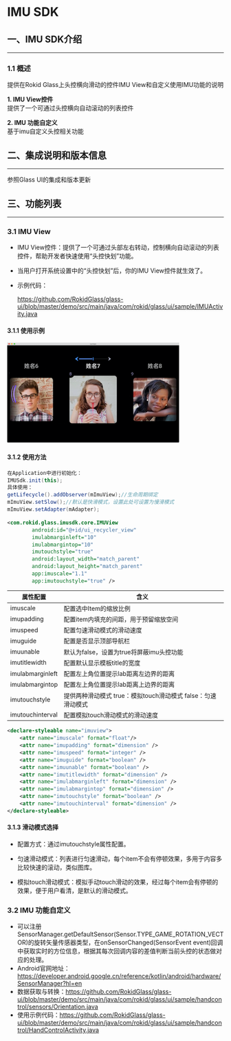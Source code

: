 # IMU SDK



## 一、IMU SDK介绍
---
### 1.1 概述
提供在Rokid Glass上头控横向滑动的控件IMU View和自定义使用IMU功能的说明  

**1. IMU View控件**   
提供了一个可通过头控横向自动滚动的列表控件

**2. IMU 功能自定义**   
基于imu自定义头控相关功能

## 二、集成说明和版本信息
---
参照Glass UI的集成和版本更新



## 三、功能列表
---

### 3.1 IMU View

* IMU View控件：提供了一个可通过头部左右转动，控制横向自动滚动的列表控件，帮助开发者快速使用“头控快划”功能。

* 当用户打开系统设置中的“头控快划”后，你的IMU View控件就生效了。

* 示例代码：

  https://github.com/RokidGlass/glass-ui/blob/master/demo/src/main/java/com/rokid/glass/ui/sample/IMUActivity.java

#### 3.1.1 使用示例

<img width="400" src="images/imuview_simple.png">

#### 3.1.2 使用方法



```java
在Application中进行初始化：
IMUSdk.init(this);
具体使用：
getLifecycle().addObserver(mImuView);//生命周期绑定
mImuView.setSlow();//默认是快滑模式，设置此处可设置为慢滑模式
mImuView.setAdapter(mAdapter);
```

``` xml
<com.rokid.glass.imusdk.core.IMUView
        android:id="@+id/ui_recycler_view"
        imulabmarginleft="10"
        imulabmargintop="10"
        imutouchstyle="true"
        android:layout_width="match_parent"
        android:layout_height="match_parent"
        app:imuscale="1.1"
        app:imutouchstyle="true" />

```

|属性配置|含义|
|---|---|
|imuscale|配置选中Item的缩放比例|
|imupadding|配置item内填充的间距，用于预留缩放空间|
|imuspeed|配置匀速滑动模式的滑动速度|
|imuguide|配置是否显示顶部导航栏|
|imuunable|默认为false，设置为true将屏蔽imu头控功能|
|imutitlewidth|配置默认显示模板title的宽度|
|imulabmarginleft|配置左上角位置提示lab距离左边界的距离|
|imulabmargintop|配置左上角位置提示lab距离上边界的距离|
|imutouchstyle|提供两种滑动模式  true：模拟touch滑动模式 false：匀速滑动模式|
|imutouchinterval|配置模拟touch滑动模式的滑动速度|

```xml
<declare-styleable name="imuview">
    <attr name="imuscale" format="float"/>
    <attr name="imupadding" format="dimension" />
    <attr name="imuspeed" format="integer" />
    <attr name="imuguide" format="boolean" />
    <attr name="imuunable" format="boolean" />
    <attr name="imutitlewidth" format="dimension" />
    <attr name="imulabmarginleft" format="dimension" />
    <attr name="imulabmargintop" format="dimension" />
    <attr name="imutouchstyle" format="boolean" />
    <attr name="imutouchinterval" format="dimension" />
</declare-styleable>
```

#### 3.1.3 滑动模式选择

* 配置方式：通过imutouchstyle属性配置。

* 匀速滑动模式：列表进行匀速滑动，每个item不会有停顿效果，多用于内容多比较快速的滚动，类似图库。

* 模拟touch滑动模式：模拟手动touch滑动的效果，经过每个item会有停顿的效果，便于用户看清，是默认的滑动模式。

  

### 3.2 IMU 功能自定义

* 可以注册SensorManager.getDefaultSensor(Sensor.TYPE_GAME_ROTATION_VECTOR)的旋转矢量传感器类型，在onSensorChanged(SensorEvent event)回调中获取实时的方位信息，根据其每次回调内容的差值判断当前头控的状态做对应的处理。
* Android官网地址：https://developer.android.google.cn/reference/kotlin/android/hardware/SensorManager?hl=en
* 数据获取与转换：https://github.com/RokidGlass/glass-ui/blob/master/demo/src/main/java/com/rokid/glass/ui/sample/handcontrol/sensors/Orientation.java
* 使用示例代码：https://github.com/RokidGlass/glass-ui/blob/master/demo/src/main/java/com/rokid/glass/ui/sample/handcontrol/HandControlActivity.java